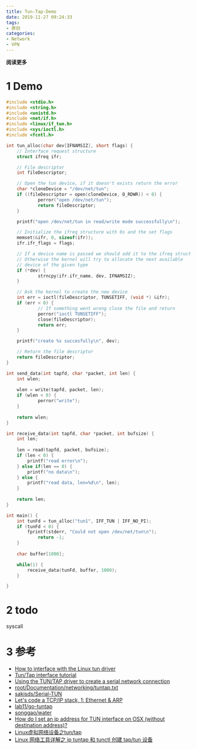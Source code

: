 ```yaml
---
title: Tun-Tap-Demo
date: 2019-11-27 09:24:33
tags: 
- 原创
categories: 
- Network
- VPN
---
```


__阅读更多__

<!--more-->

# 1 Demo

```c
#include <stdio.h>
#include <string.h>
#include <unistd.h>
#include <net/if.h>
#include <linux/if_tun.h>
#include <sys/ioctl.h>
#include <fcntl.h>

int tun_alloc(char dev[IFNAMSIZ], short flags) {
  	// Interface request structure
  	struct ifreq ifr;

  	// File descriptor
  	int fileDescriptor;

  	// Open the tun device, if it doesn't exists return the error
  	char *cloneDevice = "/dev/net/tun";
  	if ((fileDescriptor = open(cloneDevice, O_RDWR)) < 0) {
    		perror("open /dev/net/tun");
    		return fileDescriptor;
  	}

	printf("open /dev/net/tun in read/write mode successfully\n");

  	// Initialize the ifreq structure with 0s and the set flags
  	memset(&ifr, 0, sizeof(ifr));
  	ifr.ifr_flags = flags;

  	// If a device name is passed we should add it to the ifreq struct
  	// Otherwise the kernel will try to allocate the next available
  	// device of the given type
  	if (*dev) {
    		strncpy(ifr.ifr_name, dev, IFNAMSIZ);
  	}

  	// Ask the kernel to create the new device
  	int err = ioctl(fileDescriptor, TUNSETIFF, (void *) &ifr);
  	if (err < 0) {
    		// If something went wrong close the file and return
    		perror("ioctl TUNSETIFF");
    		close(fileDescriptor);
    		return err;
  	}

	printf("create %s succesfully\n", dev);

  	// Return the file descriptor
  	return fileDescriptor;
}

int send_data(int tapfd, char *packet, int len) {
  	int wlen;
  
  	wlen = write(tapfd, packet, len);
  	if (wlen < 0) {
    		perror("write");
  	}
 
  	return wlen;
}

int receive_data(int tapfd, char *packet, int bufsize) {
  	int len;
 
  	len = read(tapfd, packet, bufsize);
  	if (len < 0) {
		printf("read error\n");
  	} else if(len == 0) {
		printf("no data\n");
	} else {
		printf("read data, len=%d\n", len);
	}
 
  	return len;
}

int main() {
	int tunFd = tun_alloc("tun1", IFF_TUN | IFF_NO_PI);
	if (tunFd < 0) {
   		fprintf(stderr, "Could not open /dev/net/tun\n");
    		return -1;
  	}
	
	char buffer[1000];

	while(1) {
		receive_data(tunFd, buffer, 1000);
	}

}
```

# 2 todo

syscall

# 3 参考 

* [How to interface with the Linux tun driver](https://stackoverflow.com/questions/1003684/how-to-interface-with-the-linux-tun-driver)
* [Tun/Tap interface tutorial](https://backreference.org/2010/03/26/tuntap-interface-tutorial/)
* [Using the TUN/TAP driver to create a serial network connection](http://thgeorgiou.com/posts/2017-03-20-usb-serial-network/)
* [root/Documentation/networking/tuntap.txt](https://git.kernel.org/pub/scm/linux/kernel/git/torvalds/linux.git/tree/Documentation/networking/tuntap.txt?id=HEAD)
* [sakisds/Serial-TUN](https://github.com/sakisds/Serial-TUN)
* [Let's code a TCP/IP stack, 1: Ethernet & ARP](https://www.saminiir.com/lets-code-tcp-ip-stack-1-ethernet-arp/#sources)
* [lab11/go-tuntap](https://github.com/lab11/go-tuntap)
* [songgao/water](https://github.com/songgao/water)
* [How do I set an ip address for TUN interface on OSX (without destination address)?](https://stackoverflow.com/questions/17510101/how-do-i-set-an-ip-address-for-tun-interface-on-osx-without-destination-address)
* [Linux虚拟网络设备之tun/tap](https://segmentfault.com/a/1190000009249039?utm_source=tag-newest)
* [Linux 网络工具详解之 ip tuntap 和 tunctl 创建 tap/tun 设备](https://www.cnblogs.com/bakari/p/10449664.html)